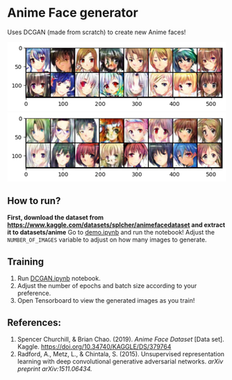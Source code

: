 # Anime Face generator

Uses DCGAN (made from scratch) to create new Anime faces!



![Sample output](./images/output1.png)
![Sample output](./images/output2.png)


## How to run?
**First, download the dataset from https://www.kaggle.com/datasets/splcher/animefacedataset and extract it to datasets/anime**
Go to [demo.ipynb](./demo.ipynb) and run the notebook! Adjust the `NUMBER_OF_IMAGES` variable to adjust on how many images to generate.

## Training
1) Run [DCGAN.ipynb](./DCGAN.ipynb) notebook.
2) Adjust the number of epochs and batch size according to your preference.
3) Open Tensorboard to view the generated images as you train!
   
## References:
1) Spencer Churchill, &amp; Brian Chao. (2019). <i>Anime Face Dataset</i> [Data set]. Kaggle. https://doi.org/10.34740/KAGGLE/DS/379764
2) Radford, A., Metz, L., & Chintala, S. (2015). Unsupervised representation learning with deep convolutional generative adversarial networks. *arXiv preprint arXiv:1511.06434.*